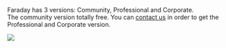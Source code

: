 Faraday has 3 versions: Community, Professional and Corporate.  
The community version totally free. You can [contact us](http://www.faradaysec.com/buy.html) in order to get the Professional and Corporate version.  

![](https://www.faradaysec.com/images/Features-Comparation.png)